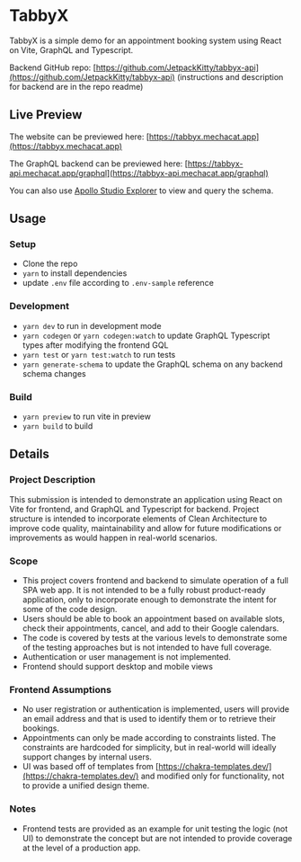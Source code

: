 # TabbyX

TabbyX is a simple demo for an appointment booking system using React on Vite, GraphQL and Typescript.

Backend GitHub repo: [https://github.com/JetpackKitty/tabbyx-api](https://github.com/JetpackKitty/tabbyx-api) (instructions and description for backend are in the repo readme)

## Live Preview

The website can be previewed here: [https://tabbyx.mechacat.app](https://tabbyx.mechacat.app)

The GraphQL backend can be previewed here:
[https://tabbyx-api.mechacat.app/graphql](https://tabbyx-api.mechacat.app/graphql)

You can also use [Apollo Studio Explorer](https://studio.apollographql.com/sandbox/explorer) to view and query the schema.

## Usage

### Setup

- Clone the repo
- `yarn` to install dependencies
- update `.env` file according to `.env-sample` reference

### Development

- `yarn dev` to run in development mode
- `yarn codegen` or `yarn codegen:watch` to update GraphQL Typescript types after modifying the frontend GQL
- `yarn test` or `yarn test:watch` to run tests
- `yarn generate-schema` to update the GraphQL schema on any backend schema changes

### Build

- `yarn preview` to run vite in preview
- `yarn build` to build

## Details

### Project Description

This submission is intended to demonstrate an application using React on Vite for frontend, and GraphQL and Typescript for backend. Project structure is intended to incorporate elements of Clean Architecture to improve code quality, maintainability and allow for future modifications or improvements as would happen in real-world scenarios.

### Scope

- This project covers frontend and backend to simulate operation of a full SPA web app. It is not intended to be a fully robust product-ready application, only to incorporate enough to demonstrate the intent for some of the code design.
- Users should be able to book an appointment based on available slots, check their appointments, cancel, and add to their Google calendars.
- The code is covered by tests at the various levels to demonstrate some of the testing approaches but is not intended to have full coverage.
- Authentication or user management is not implemented.
- Frontend should support desktop and mobile views

### Frontend Assumptions

- No user registration or authentication is implemented, users will provide an email address and that is used to identify them or to retrieve their bookings.
- Appointments can only be made according to constraints listed. The constraints are hardcoded for simplicity, but in real-world will ideally support changes by internal users.
- UI was based off of templates from [https://chakra-templates.dev/](https://chakra-templates.dev/) and modified only for functionality, not to provide a unified design theme.

### Notes

- Frontend tests are provided as an example for unit testing the logic (not UI) to demonstrate the concept but are not intended to provide coverage at the level of a production app.
